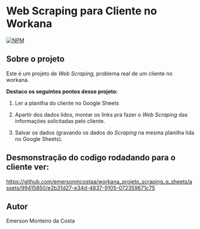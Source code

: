 # Web Scraping para Cliente no Workana

[![NPM](https://img.shields.io/npm/l/react)](https://github.com/emersonmcostaa/Web-Scraping/blob/main/LICENSE) 

## Sobre o projeto

Este é um projeto de _Web Scraping_, problema real de um cliente no workana.

__Destaco os seguintes pontos desse projeto:__

1. Ler a planilha do cliente no Google Sheets

2. Apartir dos dados lidos, montar os links pra fazer o  _Web Scraping_ das informações solicitadas pelo cliente.

3. Salvar os dados (gravando os dados do  _Scraping_ na mesma planilha lida no Google Sheets).

## Desmonstração do codigo rodadando para o cliente ver:


https://github.com/emersonmcostaa/workana_projeto_scraping_g_sheets/assets/99415850/e2b31d27-e34d-4837-9105-072359671c75


## Autor

Emerson Monteiro da Costa

